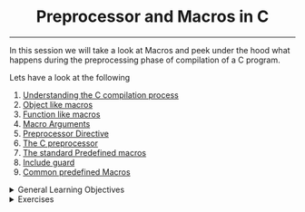 <h1 align='center'>Preprocessor and Macros in C</h1>
<hr/>

In this session we will take a look at Macros and  peek under the hood what happens during the preprocessing phase of compilation  of a C program. 

Lets have a look at the following 

1. [Understanding the C compilation process](https://www.youtube.com/watch?v=eW5he5uFBNM)
2. [Object like macros](https://gcc.gnu.org/onlinedocs/gcc-5.1.0/cpp/Object-like-Macros.html#Object-like-Macros)
5. [Function  like macros ](https://www.ibm.com/docs/en/i/7.2?topic=directive-function-like-macros)
4. [Macro Arguments](https://gcc.gnu.org/onlinedocs/gcc-5.1.0/cpp/Macro-Arguments.html#Macro-Arguments)
5. [Preprocessor Directive](https://www.youtube.com/watch?v=X6HiYbY3Uak)
6. [The C preprocessor](https://www.cprogramming.com/tutorial/cpreprocessor.html)
7. [The standard Predefined macros](https://gcc.gnu.org/onlinedocs/gcc-5.1.0/cpp/Standard-Predefined-Macros.html#Standard-Predefined-Macros)
8. [Include guard](https://en.wikipedia.org/wiki/Include_guard)
9. [Common predefined Macros](https://gcc.gnu.org/onlinedocs/gcc-5.1.0/cpp/Common-Predefined-Macros.html#Common-Predefined-Macros)


<details>
<summary>General Learning Objectives</summary>
<br/>
After going through the above resources, you should be able to explain to anyone the following without the help of Google
<li>What are macros and how to use them</li>
<li>What are the most common predefined macros</li>
<li>How to include guard your header files</li>
</details>
<details>
<summary>Exercises</summary>
Attempt the following exercise. 
<table>
<tr>
<th>Exercise</th>
<th>Solution</th>
</tr>
<tr>
<td>Create a header file that defines a macro named SIZE as an abbreviation for the token 1024.</td>
<td><a href="0-object_like_macro.h">Solution</a><td>
</tr>
<tr>
<td>Create a header file that defines a macro named PI as an abbreviation for the token 3.14159265359.</td>
<td><a href="1-pi.h">Solution</a></td>
</tr>
<td>Write a program that prints the name of the file it was compiled from, followed by a new line.</td>
<td><a href="2-main.c">Solution</a></td>
<tr>
<td>Write a function-like macro ABS(x) that computes the absolute value of a number x.</td>
<td><a href="3-function_like_macro.h"></a></td>
</tr>
</table>
</details>